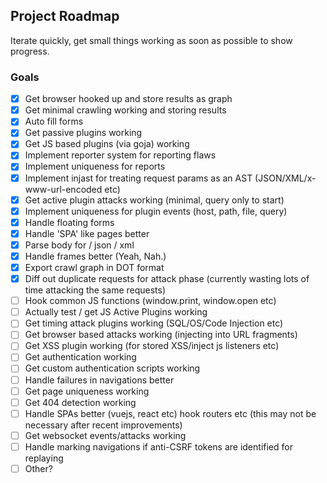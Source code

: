 ## Project Roadmap

Iterate quickly, get small things working as soon as possible to show progress.

### Goals

- [x] Get browser hooked up and store results as graph
- [x] Get minimal crawling working and storing results
- [x] Auto fill forms
- [x] Get passive plugins working
- [x] Get JS based plugins (via goja) working
- [x] Implement reporter system for reporting flaws
- [x] Implement uniqueness for reports
- [x] Implement injast for treating request params as an AST (JSON/XML/x-www-url-encoded etc)
- [x] Get active plugin attacks working (minimal, query only to start)
- [x] Implement uniqueness for plugin events (host, path, file, query)
- [x] Handle floating forms
- [x] Handle 'SPA' like pages better
- [x] Parse body for / json / xml
- [x] Handle frames better (Yeah, Nah.)
- [x] Export crawl graph in DOT format
- [x] Diff out duplicate requests for attack phase (currently wasting lots of time attacking the same requests)
- [ ] Hook common JS functions (window.print, window.open etc)
- [ ] Actually test / get JS Active Plugins working
- [ ] Get timing attack plugins working (SQL/OS/Code Injection etc)
- [ ] Get browser based attacks working (injecting into URL fragments)
- [ ] Get XSS plugin working (for stored XSS/inject js listeners etc)
- [ ] Get authentication working
- [ ] Get custom authentication scripts working
- [ ] Handle failures in navigations better
- [ ] Get page uniqueness working
- [ ] Get 404 detection working
- [ ] Handle SPAs better (vuejs, react etc) hook routers etc (this may not be necessary after recent improvements)
- [ ] Get websocket events/attacks working
- [ ] Handle marking navigations if anti-CSRF tokens are identified for replaying
- [ ] Other?
